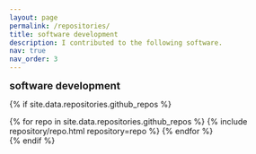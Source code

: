 ```yaml
---
layout: page
permalink: /repositories/
title: software development
description: I contributed to the following software.
nav: true
nav_order: 3
---
```



<p><font size="+1"><b>software development</b></font></p>

{% if site.data.repositories.github_repos %}
<div class="repositories d-flex flex-wrap flex-md-row flex-column justify-content-between align-items-center">
  {% for repo in site.data.repositories.github_repos %}
    {% include repository/repo.html repository=repo %}
  {% endfor %}
</div>
{% endif %}
